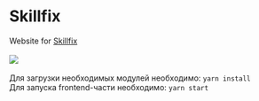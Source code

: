 # **Skillfix**
Website for <a href="http://skillfix-platform.ru">Skillfix</a><br/><br/>
<img src="https://github.com/qookieFaitPipi/project-assets/blob/main/skillfix/mainScreen.png"><br/><br/>
Для загрузки необходимых модулей необходимо: `yarn install`<br/>
Для запуска frontend-части необходимо: `yarn start`
